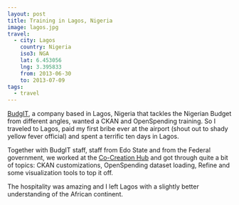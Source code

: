 ```yaml
---
layout: post
title: Training in Lagos, Nigeria
image: lagos.jpg
travel:
  - city: Lagos
    country: Nigeria
    iso3: NGA
    lat: 6.453056
    lng: 3.395833
    from: 2013-06-30
    to: 2013-07-09
tags:
  - travel
---
```


[BudgIT](http://yourbudgit.com/), a company based in Lagos, Nigeria that tackles the Nigerian Budget from different angles, wanted a CKAN and OpenSpending training. So I traveled to Lagos, paid my first bribe ever at the airport (shout out to shady yellow fever official) and spent a terrific ten days in Lagos.

Together with BudgIT staff, staff from Edo State and from the Federal government, we worked at the [Co-Creation Hub](http://cchubnigeria.com/) and got through quite a bit of topics: CKAN customizations, OpenSpending dataset loading, Refine and some visualization tools to top it off.

The hospitality was amazing and I left Lagos with a slightly better understanding of the African continent.
